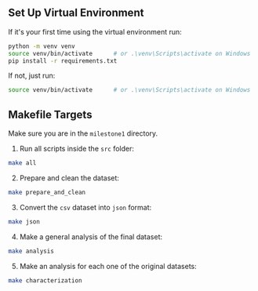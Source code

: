 ## Set Up Virtual Environment

If it's your first time using the virtual environment run:

```bash
python -m venv venv
source venv/bin/activate      # or .\venv\Scripts\activate on Windows
pip install -r requirements.txt
```

If not, just run:

```bash
source venv/bin/activate      # or .\venv\Scripts\activate on Windows
```

## Makefile Targets

Make sure you are in the `milestone1` directory.

1. Run all scripts inside the `src` folder:
```bash
make all   
```

2. Prepare and clean the dataset:
```bash
make prepare_and_clean  
```

3. Convert the `csv` dataset into `json` format:
```bash
make json
```

4. Make a general analysis of the final dataset:
```bash
make analysis
```

5. Make an analysis for each one of the original datasets:
```bash
make characterization
```